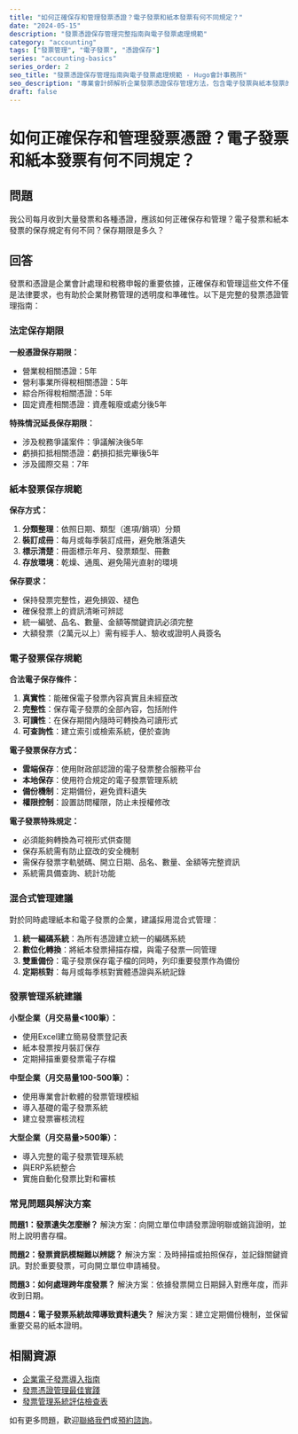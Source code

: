 ```yaml
---
title: "如何正確保存和管理發票憑證？電子發票和紙本發票有何不同規定？"
date: "2024-05-15"
description: "發票憑證保存管理完整指南與電子發票處理規範"
category: "accounting"
tags: ["發票管理", "電子發票", "憑證保存"]
series: "accounting-basics"
series_order: 2
seo_title: "發票憑證保存管理指南與電子發票處理規範 - Hugo會計事務所"
seo_description: "專業會計師解析企業發票憑證保存管理方法，包含電子發票與紙本發票的法規要求、保存年限與管理系統建議。立即了解 https://hugo-accounting.com/faq/accounting/invoice-management/"
draft: false
---
```


# 如何正確保存和管理發票憑證？電子發票和紙本發票有何不同規定？

## 問題

我公司每月收到大量發票和各種憑證，應該如何正確保存和管理？電子發票和紙本發票的保存規定有何不同？保存期限是多久？

## 回答

發票和憑證是企業會計處理和稅務申報的重要依據，正確保存和管理這些文件不僅是法律要求，也有助於企業財務管理的透明度和準確性。以下是完整的發票憑證管理指南：

### 法定保存期限

**一般憑證保存期限：**
- 營業稅相關憑證：5年
- 營利事業所得稅相關憑證：5年
- 綜合所得稅相關憑證：5年
- 固定資產相關憑證：資產報廢或處分後5年

**特殊情況延長保存期限：**
- 涉及稅務爭議案件：爭議解決後5年
- 虧損扣抵相關憑證：虧損扣抵完畢後5年
- 涉及國際交易：7年

### 紙本發票保存規範

**保存方式：**
1. **分類整理**：依照日期、類型（進項/銷項）分類
2. **裝訂成冊**：每月或每季裝訂成冊，避免散落遺失
3. **標示清楚**：冊面標示年月、發票類型、冊數
4. **存放環境**：乾燥、通風、避免陽光直射的環境

**保存要求：**
- 保持發票完整性，避免損毀、褪色
- 確保發票上的資訊清晰可辨認
- 統一編號、品名、數量、金額等關鍵資訊必須完整
- 大額發票（2萬元以上）需有經手人、驗收或證明人員簽名

### 電子發票保存規範

**合法電子保存條件：**
1. **真實性**：能確保電子發票內容真實且未經竄改
2. **完整性**：保存電子發票的全部內容，包括附件
3. **可讀性**：在保存期間內隨時可轉換為可讀形式
4. **可查詢性**：建立索引或檢索系統，便於查詢

**電子發票保存方式：**
- **雲端保存**：使用財政部認證的電子發票整合服務平台
- **本地保存**：使用符合規定的電子發票管理系統
- **備份機制**：定期備份，避免資料遺失
- **權限控制**：設置訪問權限，防止未授權修改

**電子發票特殊規定：**
- 必須能夠轉換為可視形式供查閱
- 保存系統需有防止竄改的安全機制
- 需保存發票字軌號碼、開立日期、品名、數量、金額等完整資訊
- 系統需具備查詢、統計功能

### 混合式管理建議

對於同時處理紙本和電子發票的企業，建議採用混合式管理：

1. **統一編碼系統**：為所有憑證建立統一的編碼系統
2. **數位化轉換**：將紙本發票掃描存檔，與電子發票一同管理
3. **雙重備份**：電子發票保存電子檔的同時，列印重要發票作為備份
4. **定期核對**：每月或每季核對實體憑證與系統記錄

### 發票管理系統建議

**小型企業（月交易量<100筆）：**
- 使用Excel建立簡易發票登記表
- 紙本發票按月裝訂保存
- 定期掃描重要發票電子存檔

**中型企業（月交易量100-500筆）：**
- 使用專業會計軟體的發票管理模組
- 導入基礎的電子發票系統
- 建立發票審核流程

**大型企業（月交易量>500筆）：**
- 導入完整的電子發票管理系統
- 與ERP系統整合
- 實施自動化發票比對和審核

### 常見問題與解決方案

**問題1：發票遺失怎麼辦？**
解決方案：向開立單位申請發票證明聯或銷貨證明，並附上說明書存檔。

**問題2：發票資訊模糊難以辨認？**
解決方案：及時掃描或拍照保存，並記錄關鍵資訊。對於重要發票，可向開立單位申請補發。

**問題3：如何處理跨年度發票？**
解決方案：依據發票開立日期歸入對應年度，而非收到日期。

**問題4：電子發票系統故障導致資料遺失？**
解決方案：建立定期備份機制，並保留重要交易的紙本證明。

## 相關資源

- [企業電子發票導入指南](/articles/accounting-basics/e-invoice-implementation/)
- [發票憑證管理最佳實踐](/articles/accounting-basics/receipt-management/)
- [發票管理系統評估檢查表](/downloads/checklists/invoice-system-evaluation/)

如有更多問題，歡迎[聯絡我們](/contact/)或[預約諮詢](/appointment/)。